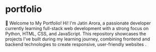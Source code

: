 # portfolio
🚀 Welcome to My Portfolio!  Hi! I'm Jatin Arora, a passionate developer currently learning full-stack web development with a strong focus on Python, HTML, CSS, and JavaScript. This repository showcases the projects I’ve built during my learning journey, combining frontend and backend technologies to create responsive, user-friendly websites .
